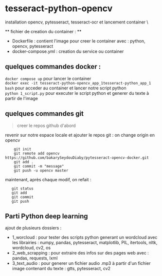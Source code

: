 # tesseract-python-opencv

installation opencv, pytesseract, tesseract-ocr et lancement container \

** fichier de creation du container : **
- Dockerfile : contient l'image pour creer le container avec : python, opencv, pytesseract
- docker-compose.yml : creation du service ou container


## quelques commandes docker :
`docker compose up` pour lancer le container \
`docker exec -it tesseract-python-opencv_app_1tesseract-python_app_1 bash` pour acceder au container et lancer notre script python \
`python 1_script.py` pour executer le script python et generer du texte à partir de l'image


## quelques commandes git

> creer le repos github d'abord

revenir sur notre espace locale et ajouter le repos git : on change origin en opencv
```
    git init
    git remote add opencv https://github.com/bakarySeydouDiaby/pytesseract-opencv-docker.git
    git add .
    git commit -m "message"
    git push -u opencv master
```
maintenant, après chaque modif, on refait :
 ```
    git status
    git add
    git commit
    git push
```


## Parti Python deep learning

ajout de plusieurs dossiers :
- 1_worcloud : pour tester des scripts python generant un wordcloud avec les librairies  : numpy, pandas, pytesseract, matplotlib, PIL, itertools, nltk, wordcloud, cv2, os
- 2_web_scrapping : pour extraire des infos sur des pages web avec : pandas, requests, lxml
- 3_text_audio : pour generer un fichier audio .mp3 à partir d'un fichier image contenant du texte : gtts, pytesseract, cv2
